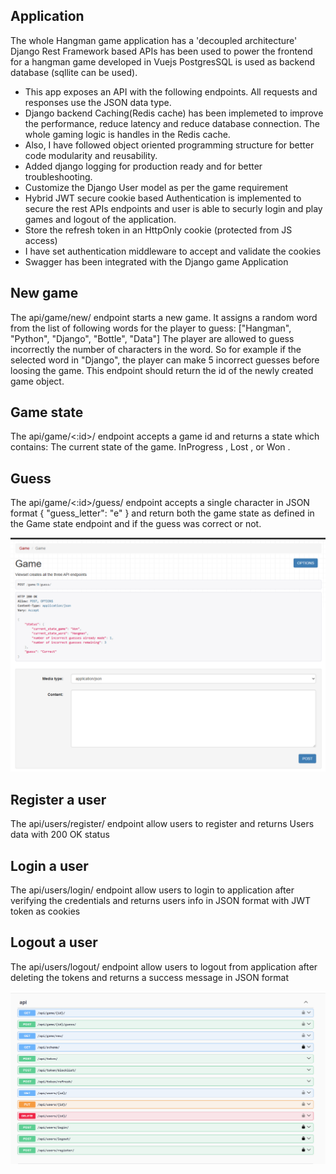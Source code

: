 Application
-----------------------
The whole Hangman game application has a 'decoupled architecture'
Django Rest Framework based APIs has been used to power the frontend for a hangman game developed in Vuejs
PostgresSQL is used as backend database (sqllite can be used).
* This app exposes an API with the following endpoints. All requests and responses use the JSON data type.  
* Django backend Caching(Redis cache) has been implemeted to improve the performance, reduce latency and
 reduce database connection. The whole gaming logic is handles in the Redis cache.  
* Also, I have followed object oriented programming structure for better
code modularity and reusability.
* Added django logging for production ready and for better troubleshooting.  
* Customize the Django User model as per the game requirement
* Hybrid JWT secure cookie based Authentication is implemented to secure the rest APIs endpoints and user is 
able to securly login and play games and logout of the application.
* Store the refresh token in an HttpOnly cookie (protected from JS access)
* I have set authentication middleware to accept and validate the cookies
* Swagger has been integrated with the Django game Application

New game
-----------------------
The api/game/new/ endpoint starts a new game. It assigns a random word from the list of following words for the player to guess:
["Hangman", "Python", "Django", "Bottle", "Data"]
The player are allowed to guess incorrectly the number of characters in the word. So for example if the selected word in "Django", 
the player can make 5 incorrect guesses before loosing the game.
This endpoint should return the id of the newly created game object.

Game state
------------------------
The api/game/<:id>/ endpoint accepts a game id and returns a state which contains:
The current state of the game. InProgress , Lost , or Won .

Guess
--------------------------
The api/game/<:id>/guess/ endpoint accepts a single character in JSON format 
{
"guess_letter": "e"
}
and return both the game state as defined in the Game state endpoint and if the guess was correct or not.

![A game status image](./static/game_status_image.png)

Register a user
-----------------------
The api/users/register/ endpoint allow users to register and returns Users data with 200 OK status

Login a user
-----------------------
The api/users/login/ endpoint allow users to login to application after verifying the credentials 
and returns users info in JSON format with JWT token as cookies

Logout a user
-----------------------
The api/users/logout/ endpoint allow users to logout from application after deleting the tokens 
and returns a success message in JSON format

![All the APIs in swagger](./static/Swagger-2025-06-16.png)